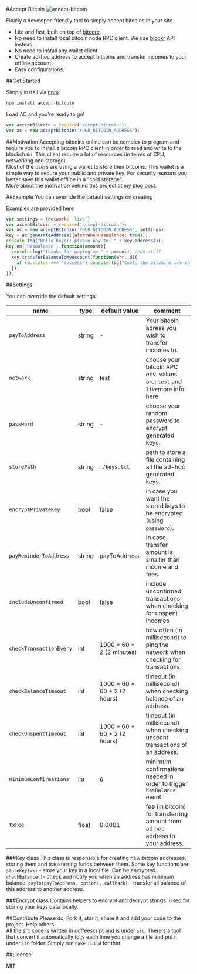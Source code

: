 #Accept Bitcoin ![accept-bitcoin](https://en.bitcoin.it/w/images/en/7/74/BC_Rnd_64px.png)

Finally a developer-friendly tool to simply accept bitcoins in your site. 

  - Lite and fast, built on top of [bitcore](http://bitcore.io).
  - No need to install local bitcoin node RPC client. We use [blockr](http://blockr.io) API instead.
  - No need to install any wallet client. 
  - Create ad-hoc address to accept bitcoins and transfer incomes to your offline account.
  - Easy configurations.


##Get Started

Simply install via [npm](https://npmjs.org/):

```javascript
npm install accept-bitcoin
```
Load AC and you're ready to go!
```javascript
var acceptBitcoin = require('accept-bitcoin');
var ac = new acceptBitcoin('YOUR_BITCOIN_ADDRESS');
```

##Motivation 
Accepting bitcoins online can be complex to program and require you to install a bitcoin RPC client in order to read and write to the blockchain. This client require a lot of resources (in terms of CPU, networking and storage).  
Most of the users are using a wallet to store their bitcoins. This wallet is a simple way to secure your public and private key. For security reasons you better save this wallet offline in a "cold storage".  
More about the motivation behind this project at [my blog post](http://sagivo.com/post/97125970778/bitcoin-on-node-js-do-it-yourself).

##Example
You can override the default settings on creating

Examples are provided [here](https://github.com/sagivo/accept-bitcoin/tree/master/examples)
```javascript
var settings = {network: 'live'}
var acceptBitcoin = require('accept-bitcoin');
var ac = new acceptBitcoin('YOUR_BITCOIN_ADDRESS', settings);
key = ac.generateAddress({alertWhenHasBalance: true});
console.log("Hello buyer! please pay to: " + key.address());
key.on('hasBalance', function(amount){
  console.log("thanks for paying me " + amount); //do stuff
  key.transferBalanceToMyAccount(function(err, d){
    if (d.status === 'success') console.log("Cool, the bitcoins are in my private account!");
  });
});
```

##Settings

You can override the default settings:  

| name                    | type   | default value                | comment                                                                                                                                                                 |
|-------------------------|--------|------------------------------|-------------------------------------------------------------------------------------------------------------------------------------------------------------------------|
| `payToAddress`          | string | -                            | Your bitcoin adress you wish to transfer incomes to.                                                                                                                    |
| `network`               | string | test                         | choose your bitcoin RPC env. values are: `test` and `live`more info [here](https://github.com/bitpay/bitcore/blob/cd353ac02e76fb3294c40366d8d5dc04ce1939d7/networks.js) |
| `password`              | string | -                            | choose your random password to encrypt generated keys.                                                                                                                  |
| `storePath`             | string | `./keys.txt`                 | path to store a file containing all the ad-hoc generated keys.                                                                                                          |
| `encryptPrivateKey`     | bool   | false                        | in case you want the stored keys to be encrypted (using `password`).                                                                                                    |
| `payReminderToAddress`  | string | payToAddress                 | In case transfer amount is smaller than income and fees.                                                                                                                |
| `includeUnconfirmed`    | bool   | false                        | include unconfirmed transactions when checking for unspent incomes                                                                                                      |
| `checkTransactionEvery` | int    | 1000 * 60 * 2  (2 minutes)   | how often (in millisecond) to ping the network when checking for transactions.                                                                                          |
| `checkBalanceTimeout`   | int    | 1000 * 60 * 60 * 2 (2 hours) | timeout (in millisecond) when checking balance of an address.                                                                                                           |
| `checkUnspentTimeout`   | int    | 1000 * 60 * 60 * 2 (2 hours) | timeout (in millisecond) when checking unspent transactions of an address.                                                                                              |
| `minimumConfirmations`  | int    | 6                            | minimum confirmations needed in order to trigger `hasBalance` event.                                                                                                    |
| `txFee`                 | float  | 0.0001                       | fee (in bitcoin) for transferring amount from ad hoc address to your address.                                                                                           |

###Key class
This class is responsible for creating new bitcoin addresses, storing them and transferring funds between them. Some key functions are:  
`storeKey(wk)` - store your key in a local file. Can be encrypted.  
`checkBalance()`- check and notify you when an address has minimum balance.
`payTo(payToAddress, options, callback)` - transfer all balance of this address to another address.

###Encrypt class
Contains helpers to encrypt and decrypt strings. Used for storing your keys data locally.  

##Contribute
Please do. Fork it, star it, share it and add your code to the project. Help others.  
All the src code is written in [coffeescript](http://coffeescript.org) and is under `src`. There's a tool that convert it automatically to js each time you change a file and put it under `lib` folder. Simply run `cake build` for that. 

##License

MIT
